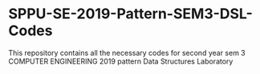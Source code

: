 # SPPU-SE-2019-Pattern-SEM3-DSL-Codes
This repository contains all the necessary codes for second year sem 3 COMPUTER ENGINEERING 2019 pattern Data Structures Laboratory
